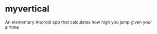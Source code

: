 myvertical
==========

An elementary Android app that calculates how high you jump given your airtime
